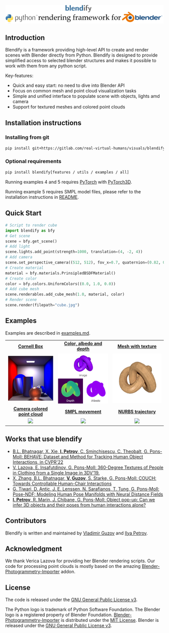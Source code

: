 <!-- ![blendify Logo](.github/blendify_logo_dark_bg.png#gh-dark-mode-only) -->
<!-- ![blendify Logo](.github/blendify_logo_light_bg.png#gh-light-mode-only) -->
![blendify Logo](.github/blendify_logo_light_bg.png)

## Introduction
Blendify is a framework providing high-level API to create and render scenes with Blender directly from Python.
Blendify is designed to provide simplified access to selected blender structures and makes it possible to work with 
them from any python script.

Key-features:
* Quick and easy start: no need to dive into Blender API
* Focus on common mesh and point cloud visualization tasks
* Simple and unified interface to populate scene with objects, lights amd camera
* Support for textured meshes and colored point clouds 


## Installation instructions
### Installing from git
```bash
pip install git+https://gitlab.com/real-virtual-humans/visuals/blendify.git
```
### Optional requirements
```bash
pip install blendify[features / utils / examples / all]
```

Running examples 4 and 5 requires [PyTorch](https://pytorch.org/) with [PyTorch3D](https://github.com/facebookresearch/pytorch3d/blob/main/INSTALL.md).

Running example 5 requires SMPL model files, please refer to the installation instructions in 
[README](https://github.com/vchoutas/smplx#downloading-the-model).


## Quick Start
```python
# Script to render cube
import blendify as bfy
# Get scene
scene = bfy.get_scene()
# Add light
scene.lights.add_point(strength=1000, translation=(4, -2, 4))
# Add camera
scene.set_perspective_camera((512, 512), fov_x=0.7, quaternion=(0.82, 0.42, 0.18, 0.34), translation=(5, -5, 5))
# Create material
material = bfy.materials.PrinsipledBSDFMaterial()
# Create color
color = bfy.colors.UniformColors((0.0, 1.0, 0.0))
# Add cube mesh
scene.renderables.add_cube_mesh(1.0, material, color)
# Render scene
scene.render(filepath="cube.jpg")
```


## Examples
Examples are described in [examples.md](docs/examples.md).
<table>
  <tr align="center">
    <td><a href="examples/01_cornell_box.py"><b>Cornell Box</b></a></td>
    <td><a href="examples/02_color_albedo_depth.py"><b>Color, albedo and depth</b></a></td>
    <td><a href="examples/03_mesh_with_texture.py"><b>Mesh with texture</b></a></td>
  </tr>
  <tr align="center">
    <td>
      <img src=".github/01_cornell_box.jpg" width="310px"/>
    </td>
    <td>
      <img src=".github/02_color_albedo_depth.jpg" width="310px"/>
    </td>
    <td>
      <img src=".github/03_mesh_with_texture.jpg" width="310px"/>
    </td>
  </tr>
  <tr align="center">
    <td><a href="examples/04_camera_colored_point_cloud.py"><b>Camera colored point cloud</b></a></td>
    <td><a href="examples/05_smpl_movement.py"><b>SMPL movement</b></a></td>
    <td><a href="examples/06_nurbs_trajectory.py"><b>NURBS trajectory</b></a></td>
  </tr>
  <tr align="center">
    <td>
      <img src=".github/04_camera_colored_point_cloud.gif" width="310px"/>
    </td>
    <td>
      <img src=".github/05_smpl_movement.gif" width="310px"/>
    </td>
    <td>
      <img src=".github/06_nurbs_trajectory.gif" width="310px"/>
    </td>
  </tr>
</table>


## Works that use blendify
* [B.L. Bhatnagar, X. Xie, **I. Petrov**, C. Sminchisescu, C. Theobalt, G. Pons-Moll: 
  BEHAVE: Dataset and Method for Tracking Human Object Interactions, in CVPR'22](https://virtualhumans.mpi-inf.mpg.de/behave/)
* [V. Lazova, E. Insafutdinov, G. Pons-Moll: 360-Degree Textures of People in Clothing from a Single Image
in 3DV'19.](https://virtualhumans.mpi-inf.mpg.de/360tex/)
* [X. Zhang, B.L. Bhatnagar, **V. Guzov**, S. Starke, G. Pons-Moll: 
  COUCH: Towards Controllable Human-Chair Interactions](https://virtualhumans.mpi-inf.mpg.de/couch/)
* [G. Tiwari, D. Antic, J. E. Lenssen, N. Sarafianos, T. Tung, G. Pons-Moll: Pose-NDF: 
Modeling Human Pose Manifolds with Neural Distance Fields](https://virtualhumans.mpi-inf.mpg.de/posendf/)
* [**I. Petrov**, R. Marin, J. Chibane, G. Pons-Moll: Object pop-up: Can we infer 3D objects and their poses from human interactions alone?](https://virtualhumans.mpi-inf.mpg.de/object_popup/)

## Contributors
Blendify is written and maintained by [Vladimir Guzov](https://github.com/vguzov) and [Ilya Petrov](https://github.com/ptrvilya).


## Acknowledgment
We thank Verica Lazova for providing her Blender rendering scripts. 
Our code for processing point clouds is mostly based on the amazing [Blender-Photogrammetry-Importer][BPI] addon.


## License
The code is released under the [GNU General Public License v3][GNU GPL v3].

The Python logo is trademark of Python Software Foundation.
The Blender logo is a registered property of Blender Foundation.
[Blender-Photogrammetry-Importer][BPI] is distributed under the [MIT License][BPI license]. 
Blender is released under the [GNU General Public License v3][GNU GPL v3]. 

[GNU GPL v3]: https://www.gnu.org/licenses/gpl-3.0.html
[BPI]: https://github.com/SBCV/Blender-Addon-Photogrammetry-Importer
[BPI license]: https://github.com/SBCV/Blender-Addon-Photogrammetry-Importer/blob/master/README.md
